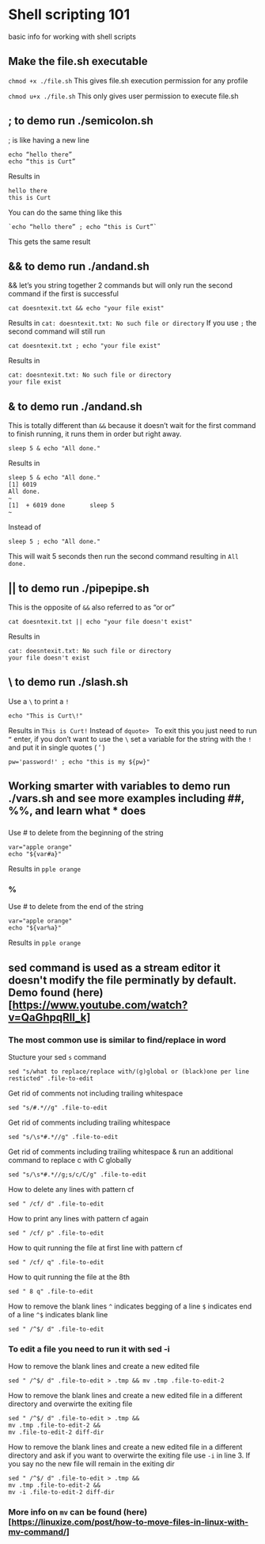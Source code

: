 # Shell scripting 101
 basic info for working with shell scripts

## Make the file.sh executable

`chmod +x ./file.sh` 
This gives file.sh execution permission for any profile 

`chmod u+x ./file.sh`
This only gives user permission to execute file.sh

## ; to demo run ./semicolon.sh
; is like having a new line 
```
echo “hello there”
echo “this is Curt”
```
Results in 
```
hello there 
this is Curt
```
You can do the same thing like this 
```
`echo “hello there” ; echo “this is Curt”`
```
This gets the same result 

## && to demo run ./andand.sh
&& let’s you string together 2 commands but will only run the second command if the first is successful 
```
cat doesntexit.txt && echo "your file exist"
```
Results in 
`cat: doesntexit.txt: No such file or directory` 
If you use `;` the second command will still run
```
cat doesntexit.txt ; echo "your file exist"
```
Results in 
```
cat: doesntexit.txt: No such file or directory
your file exist
```

## & to demo run ./andand.sh
This is totally different than `&&` because it doesn’t wait for the first command to finish running, it runs them in order but right away. 
```
sleep 5 & echo "All done." 
```
Results in 
```
sleep 5 & echo "All done."
[1] 6019
All done.
~
[1]  + 6019 done       sleep 5
~
```
Instead of 
```
sleep 5 ; echo "All done." 
```
This will wait 5 seconds then run the second command resulting in 
`All done.`

## || to demo run ./pipepipe.sh
This is the opposite of `&&`  also referred to as “or or” 
```
cat doesntexit.txt || echo "your file doesn't exist"
```
Results in 
```
cat: doesntexit.txt: No such file or directory
your file doesn't exist
```

## \ to demo run ./slash.sh
Use a `\` to print a `!` 
```
echo "This is Curt\!"  
```
Results in 
`This is Curt!`
Instead of 
`dquote> `  To exit this you just need to run `“` enter, if you don’t want to use the `\` set a variable for the string with the `!` and put it in single quotes ( ‘ )
```
pw='password!' ; echo "this is my ${pw}"
```

## Working smarter with variables to demo run ./vars.sh and see more examples including ##, %%, and learn what * does

### #
Use # to delete from the beginning of the string 
```
var="apple orange"
echo "${var#a}"
```
Results in 
`pple orange`

### %
Use # to delete from the end of the string 
```
var="apple orange"
echo "${var%a}"
```
Results in 
`pple orange`

## sed command is used as a stream editor it doesn't modify the file perminatly by default. Demo found (here)[https://www.youtube.com/watch?v=QaGhpqRll_k]

### The most common use is similar to find/replace in word 
Stucture your sed `s` command 
```
sed "s/what to replace/replace with/(g)global or (black)one per line resticted" .file-to-edit
```
Get rid of comments not including trailing whitespace 
```
sed "s/#.*//g" .file-to-edit
```
Get rid of comments including trailing whitespace 
```
sed "s/\s*#.*//g" .file-to-edit
```
Get rid of comments including trailing whitespace & run an additional command to replace c with C globally
```
sed "s/\s*#.*//g;s/c/C/g" .file-to-edit
```
How to delete any lines with pattern cf
```
sed " /cf/ d" .file-to-edit
```
How to print any lines with pattern cf again
```
sed " /cf/ p" .file-to-edit
```
How to quit running the file at first line with pattern cf 
```
sed " /cf/ q" .file-to-edit
```
How to quit running the file at the 8th
```
sed " 8 q" .file-to-edit
```
How to remove the blank lines 
`^` indicates begging of a line
`$` indicates end of a line
`^$` indicates blank line
```
sed " /^$/ d" .file-to-edit
```
### To edit a file you need to run it with sed -i 

How to remove the blank lines and create a new edited file
```
sed " /^$/ d" .file-to-edit > .tmp && mv .tmp .file-to-edit-2
```
How to remove the blank lines and create a new edited file in a different directory and overwirte the exiting file 
```
sed " /^$/ d" .file-to-edit > .tmp && 
mv .tmp .file-to-edit-2 &&
mv .file-to-edit-2 diff-dir
```
How to remove the blank lines and create a new edited file in a different directory and ask if you want to overwirte the exiting file use `-i` in line 3. If you say no the new file will remain in the exiting dir
```
sed " /^$/ d" .file-to-edit > .tmp && 
mv .tmp .file-to-edit-2 &&
mv -i .file-to-edit-2 diff-dir
```
### More info on `mv` can be found (here)[https://linuxize.com/post/how-to-move-files-in-linux-with-mv-command/] 